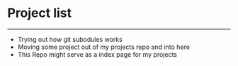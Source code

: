 # Project list

---

- Trying out how git subodules works
- Moving some project out of my projects repo and into here
- This Repo might serve as a index page for my projects
